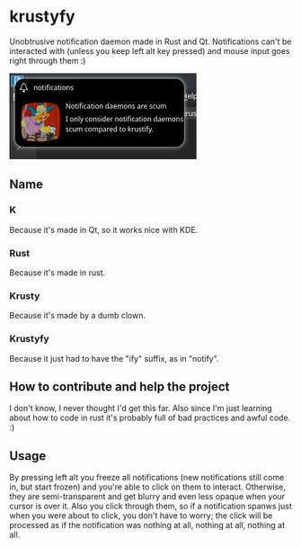# krustyfy
Unobtrusive notification daemon made in Rust and Qt.
Notifications can't be interacted with (unless you keep left alt key pressed) and mouse input goes right through them :)

![Sorry :(](https://raw.githubusercontent.com/abigaliz/krustyfy/master/krustify.png)

## Name

### K
Because it's made in Qt, so it works nice with KDE.

### Rust
Because it's made in rust.

### Krusty
Because it's made by a dumb clown.

### Krustyfy
Because it just had to have the "ify" suffix, as in "notify".

## How to contribute and help the project
I don't know, I never thought I'd get this far. Also since I'm just learning about how to code in rust it's probably full of bad practices and awful code. :)

## Usage
By pressing left alt you freeze all notifications (new notifications still come in, but start frozen) and you're able to click on them to interact.
Otherwise, they are semi-transparent and get blurry and even less opaque when your cursor is over it. Also you click through them, so if a notification spanws just when you were about to click, you don't have to worry; the click will be processed as if the notification was nothing at all, nothing at all, nothing at all.

